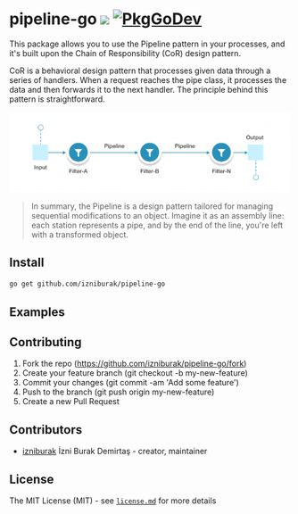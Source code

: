 # pipeline-go [![](https://github.com/izniburak/pipeline-go/workflows/build/badge.svg)](https://github.com/izniburak/pipeline-go/actions) [![PkgGoDev](https://pkg.go.dev/badge/github.com/izniburak/pipeline-go)](https://pkg.go.dev/github.com/izniburak/pipeline-go)

This package allows you to use the Pipeline pattern in your processes, and it's built upon the Chain of Responsibility (CoR) design pattern.

CoR is a behavioral design pattern that processes given data through a series of handlers. When a request reaches the pipe class, it processes the data and then forwards it to the next handler. The principle behind this pattern is straightforward.

![pipeline](/.github/static/pipeline.png)

> In summary, the Pipeline is a design pattern tailored for managing sequential modifications to an object. Imagine it as an assembly line: each station represents a pipe, and by the end of the line, you're left with a transformed object.

## Install

```bash
go get github.com/izniburak/pipeline-go
```

## Examples


## Contributing

1. Fork the repo (https://github.com/izniburak/pipeline-go/fork)
2. Create your feature branch (git checkout -b my-new-feature)
3. Commit your changes (git commit -am 'Add some feature')
4. Push to the branch (git push origin my-new-feature)
5. Create a new Pull Request

## Contributors

- [izniburak](https://github.com/izniburak) İzni Burak Demirtaş - creator, maintainer

## License
The MIT License (MIT) - see [`license.md`](https://github.com/izniburak/pipeline-go/blob/main/license.md) for more details
